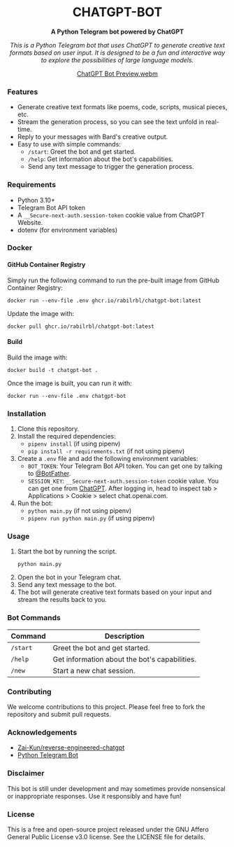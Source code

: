 <div align="center">

  # CHATGPT-BOT
  
  **A Python Telegram bot powered by ChatGPT**

  *This is a Python Telegram bot that uses ChatGPT to generate creative text formats based on user input. It is designed to be a fun and interactive way to explore the possibilities of large language models.*

  [ChatGPT Bot Preview.webm](https://github.com/rabilrbl/chatgpt-bot/assets/63334479/4b1e4de8-425a-4989-b14a-0a567f924a31)

</div>

### Features

* Generate creative text formats like poems, code, scripts, musical pieces, etc.
* Stream the generation process, so you can see the text unfold in real-time.
* Reply to your messages with Bard's creative output.
* Easy to use with simple commands:
    * `/start`: Greet the bot and get started.
    * `/help`: Get information about the bot's capabilities.
    * Send any text message to trigger the generation process.

### Requirements

* Python 3.10+
* Telegram Bot API token
* A `__Secure-next-auth.session-token` cookie value from ChatGPT Website.
* dotenv (for environment variables)


### Docker

#### GitHub Container Registry
Simply run the following command to run the pre-built image from GitHub Container Registry:

```shell
docker run --env-file .env ghcr.io/rabilrbl/chatgpt-bot:latest
```

Update the image with:
```shell
docker pull ghcr.io/rabilrbl/chatgpt-bot:latest
```

#### Build
Build the image with:
```shell
docker build -t chatgpt-bot .
```
Once the image is built, you can run it with:
```shell
docker run --env-file .env chatgpt-bot
```

### Installation

1. Clone this repository.
2. Install the required dependencies:
    * `pipenv install` (if using pipenv)
    * `pip install -r requirements.txt` (if not using pipenv)
3. Create a `.env` file and add the following environment variables:
    * `BOT_TOKEN`: Your Telegram Bot API token. You can get one by talking to [@BotFather](https://t.me/BotFather).
    * `SESSION_KEY`: `__Secure-next-auth.session-token` cookie value. You can get one from [ChatGPT](https://chat.openai.com/). After logging in, head to inspect tab > Applications > Cookie > select chat.openai.com.
4. Run the bot:
    * `python main.py` (if not using pipenv)
    * `pipenv run python main.py` (if using pipenv)

### Usage

1. Start the bot by running the script.
   ```shell
   python main.py
   ```
2. Open the bot in your Telegram chat.
3. Send any text message to the bot.
4. The bot will generate creative text formats based on your input and stream the results back to you.

### Bot Commands

| Command | Description |
| ------- | ----------- |
| `/start` | Greet the bot and get started. |
| `/help` | Get information about the bot's capabilities. |
| `/new` | Start a new chat session. |


### Contributing

We welcome contributions to this project. Please feel free to fork the repository and submit pull requests.


### Acknowledgements

- [Zai-Kun/reverse-engineered-chatgpt](https://github.com/Zai-Kun/reverse-engineered-chatgpt)
- [Python Telegram Bot](https://github.com/python-telegram-bot/python-telegram-bot)

### Disclaimer

This bot is still under development and may sometimes provide nonsensical or inappropriate responses. Use it responsibly and have fun!

### License

This is a free and open-source project released under the GNU Affero General Public License v3.0 license. See the LICENSE file for details.
